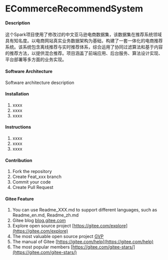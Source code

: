 # ECommerceRecommendSystem

#### Description
这个Spark项目使用了修改过的中文亚马逊电商数据集，该数据集在推荐系统领域具有知名度。以电商网站真实业务数据架构为基础，构建了一套一体化的电商推荐系统。该系统包含离线推荐与实时推荐体系，综合运用了协同过滤算法和基于内容的推荐方法，以提供混合推荐。项目涵盖了前端应用、后台服务、算法设计实现、平台部署等多方面的业务实现。

#### Software Architecture
Software architecture description

#### Installation

1.  xxxx
2.  xxxx
3.  xxxx

#### Instructions

1.  xxxx
2.  xxxx
3.  xxxx

#### Contribution

1.  Fork the repository
2.  Create Feat_xxx branch
3.  Commit your code
4.  Create Pull Request


#### Gitee Feature

1.  You can use Readme\_XXX.md to support different languages, such as Readme\_en.md, Readme\_zh.md
2.  Gitee blog [blog.gitee.com](https://blog.gitee.com)
3.  Explore open source project [https://gitee.com/explore](https://gitee.com/explore)
4.  The most valuable open source project [GVP](https://gitee.com/gvp)
5.  The manual of Gitee [https://gitee.com/help](https://gitee.com/help)
6.  The most popular members  [https://gitee.com/gitee-stars/](https://gitee.com/gitee-stars/)
